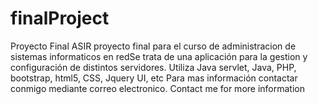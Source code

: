 # finalProject
Proyecto Final ASIR
proyecto final para el curso de administracion de sistemas informaticos en redSe trata de una aplicación para la gestion y configuración de distintos servidores.
Utiliza Java servlet, Java, PHP, bootstrap, html5, CSS, Jquery UI, etc
Para mas información contactar conmigo mediante correo electronico.
Contact me for more information
